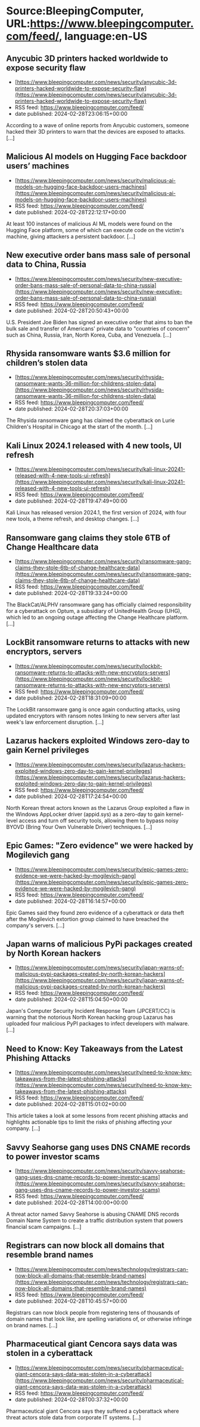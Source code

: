 # Source:BleepingComputer, URL:https://www.bleepingcomputer.com/feed/, language:en-US

## Anycubic 3D printers hacked worldwide to expose security flaw
 - [https://www.bleepingcomputer.com/news/security/anycubic-3d-printers-hacked-worldwide-to-expose-security-flaw](https://www.bleepingcomputer.com/news/security/anycubic-3d-printers-hacked-worldwide-to-expose-security-flaw)
 - RSS feed: https://www.bleepingcomputer.com/feed/
 - date published: 2024-02-28T23:06:15+00:00

According to a wave of online reports from Anycubic customers, someone hacked their 3D printers to warn that the devices are exposed to attacks. [...]

## Malicious AI models on Hugging Face backdoor users’ machines
 - [https://www.bleepingcomputer.com/news/security/malicious-ai-models-on-hugging-face-backdoor-users-machines](https://www.bleepingcomputer.com/news/security/malicious-ai-models-on-hugging-face-backdoor-users-machines)
 - RSS feed: https://www.bleepingcomputer.com/feed/
 - date published: 2024-02-28T22:12:17+00:00

At least 100 instances of malicious AI ML models were found on the Hugging Face platform, some of which can execute code on the victim's machine, giving attackers a persistent backdoor. [...]

## New executive order bans mass sale of personal data to China, Russia
 - [https://www.bleepingcomputer.com/news/security/new-executive-order-bans-mass-sale-of-personal-data-to-china-russia](https://www.bleepingcomputer.com/news/security/new-executive-order-bans-mass-sale-of-personal-data-to-china-russia)
 - RSS feed: https://www.bleepingcomputer.com/feed/
 - date published: 2024-02-28T20:50:43+00:00

U.S. President Joe Biden has signed an executive order that aims to ban the bulk sale and transfer of Americans' private data to "countries of concern" such as China, Russia, Iran, North Korea, Cuba, and Venezuela. [...]

## Rhysida ransomware wants $3.6 million for children’s stolen data
 - [https://www.bleepingcomputer.com/news/security/rhysida-ransomware-wants-36-million-for-childrens-stolen-data](https://www.bleepingcomputer.com/news/security/rhysida-ransomware-wants-36-million-for-childrens-stolen-data)
 - RSS feed: https://www.bleepingcomputer.com/feed/
 - date published: 2024-02-28T20:37:03+00:00

The Rhysida ransomware gang has claimed the cyberattack on Lurie Children's Hospital in Chicago at the start of the month. [...]

## Kali Linux 2024.1 released with 4 new tools, UI refresh
 - [https://www.bleepingcomputer.com/news/security/kali-linux-20241-released-with-4-new-tools-ui-refresh](https://www.bleepingcomputer.com/news/security/kali-linux-20241-released-with-4-new-tools-ui-refresh)
 - RSS feed: https://www.bleepingcomputer.com/feed/
 - date published: 2024-02-28T19:47:49+00:00

Kali Linux has released version 2024.1, the first version of 2024, with four new tools, a theme refresh, and desktop changes. [...]

## Ransomware gang claims they stole 6TB of Change Healthcare data
 - [https://www.bleepingcomputer.com/news/security/ransomware-gang-claims-they-stole-6tb-of-change-healthcare-data](https://www.bleepingcomputer.com/news/security/ransomware-gang-claims-they-stole-6tb-of-change-healthcare-data)
 - RSS feed: https://www.bleepingcomputer.com/feed/
 - date published: 2024-02-28T19:33:24+00:00

The BlackCat/ALPHV ransomware gang has officially claimed responsibility for a cyberattack on Optum, a subsidiary of UnitedHealth Group (UHG), which led to an ongoing outage affecting the Change Healthcare platform. [...]

## LockBit ransomware returns to attacks with new encryptors, servers
 - [https://www.bleepingcomputer.com/news/security/lockbit-ransomware-returns-to-attacks-with-new-encryptors-servers](https://www.bleepingcomputer.com/news/security/lockbit-ransomware-returns-to-attacks-with-new-encryptors-servers)
 - RSS feed: https://www.bleepingcomputer.com/feed/
 - date published: 2024-02-28T18:31:09+00:00

The LockBit ransomware gang is once again conducting attacks, using updated encryptors with ransom notes linking to new servers after last week's law enforcement disruption. [...]

## Lazarus hackers exploited Windows zero-day to gain Kernel privileges
 - [https://www.bleepingcomputer.com/news/security/lazarus-hackers-exploited-windows-zero-day-to-gain-kernel-privileges](https://www.bleepingcomputer.com/news/security/lazarus-hackers-exploited-windows-zero-day-to-gain-kernel-privileges)
 - RSS feed: https://www.bleepingcomputer.com/feed/
 - date published: 2024-02-28T17:24:54+00:00

North Korean threat actors known as the Lazarus Group exploited a flaw in the Windows AppLocker driver (appid.sys) as a zero-day to gain kernel-level access and turn off security tools, allowing them to bypass noisy BYOVD (Bring Your Own Vulnerable Driver) techniques. [...]

## Epic Games: "Zero evidence" we were hacked by Mogilevich gang
 - [https://www.bleepingcomputer.com/news/security/epic-games-zero-evidence-we-were-hacked-by-mogilevich-gang](https://www.bleepingcomputer.com/news/security/epic-games-zero-evidence-we-were-hacked-by-mogilevich-gang)
 - RSS feed: https://www.bleepingcomputer.com/feed/
 - date published: 2024-02-28T16:14:57+00:00

Epic Games said they found zero evidence of a cyberattack or data theft after the Mogilevich extortion group claimed to have breached the company's servers. [...]

## Japan warns of malicious PyPi packages created by North Korean hackers
 - [https://www.bleepingcomputer.com/news/security/japan-warns-of-malicious-pypi-packages-created-by-north-korean-hackers](https://www.bleepingcomputer.com/news/security/japan-warns-of-malicious-pypi-packages-created-by-north-korean-hackers)
 - RSS feed: https://www.bleepingcomputer.com/feed/
 - date published: 2024-02-28T15:04:50+00:00

Japan's Computer Security Incident Response Team (JPCERT/CC) is warning that the notorious North Korean hacking group Lazarus has uploaded four malicious PyPI packages to infect developers with malware. [...]

## Need to Know: Key Takeaways from the Latest Phishing Attacks
 - [https://www.bleepingcomputer.com/news/security/need-to-know-key-takeaways-from-the-latest-phishing-attacks](https://www.bleepingcomputer.com/news/security/need-to-know-key-takeaways-from-the-latest-phishing-attacks)
 - RSS feed: https://www.bleepingcomputer.com/feed/
 - date published: 2024-02-28T15:01:02+00:00

This article takes a look at some lessons from recent phishing attacks and highlights actionable tips to limit the risks of phishing affecting your company. [...]

## Savvy Seahorse gang uses DNS CNAME records to power investor scams
 - [https://www.bleepingcomputer.com/news/security/savvy-seahorse-gang-uses-dns-cname-records-to-power-investor-scams](https://www.bleepingcomputer.com/news/security/savvy-seahorse-gang-uses-dns-cname-records-to-power-investor-scams)
 - RSS feed: https://www.bleepingcomputer.com/feed/
 - date published: 2024-02-28T14:00:00+00:00

A threat actor named Savvy Seahorse is abusing CNAME DNS records Domain Name System to create a traffic distribution system that powers financial scam campaigns. [...]

## Registrars can now block all domains that resemble brand names
 - [https://www.bleepingcomputer.com/news/technology/registrars-can-now-block-all-domains-that-resemble-brand-names](https://www.bleepingcomputer.com/news/technology/registrars-can-now-block-all-domains-that-resemble-brand-names)
 - RSS feed: https://www.bleepingcomputer.com/feed/
 - date published: 2024-02-28T10:45:57+00:00

Registrars can now block people from registering tens of thousands of domain names that look like, are spelling variations of, or otherwise infringe on brand names. [...]

## Pharmaceutical giant Cencora says data was stolen in a cyberattack
 - [https://www.bleepingcomputer.com/news/security/pharmaceutical-giant-cencora-says-data-was-stolen-in-a-cyberattack](https://www.bleepingcomputer.com/news/security/pharmaceutical-giant-cencora-says-data-was-stolen-in-a-cyberattack)
 - RSS feed: https://www.bleepingcomputer.com/feed/
 - date published: 2024-02-28T00:37:32+00:00

Pharmaceutical giant Cencora says they suffered a cyberattack where threat actors stole data from corporate IT systems. [...]

